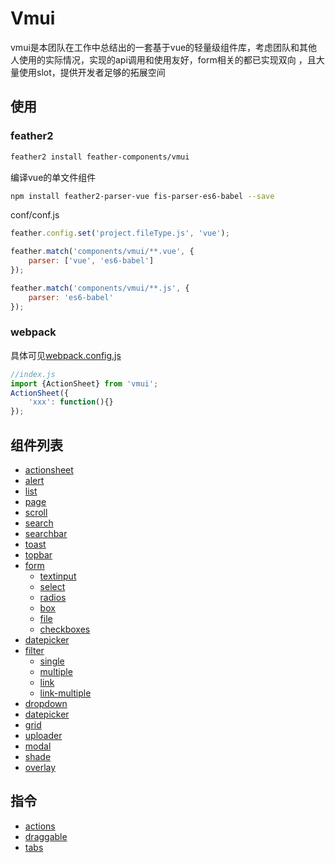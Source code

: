 Vmui
================
vmui是本团队在工作中总结出的一套基于vue的轻量级组件库，考虑团队和其他人使用的实际情况，实现的api调用和使用友好，form相关的都已实现双向
，且大量使用slot，提供开发者足够的拓展空间

## 使用

###  feather2

```sh
feather2 install feather-components/vmui
```

编译vue的单文件组件

```sh
npm install feather2-parser-vue fis-parser-es6-babel --save
```

conf/conf.js

```js
feather.config.set('project.fileType.js', 'vue');

feather.match('components/vmui/**.vue', {
    parser: ['vue', 'es6-babel']
});

feather.match('components/vmui/**.js', {
    parser: 'es6-babel'
});
```

### webpack

具体可见[webpack.config.js](./examples/webpack.config.js)


```js
//index.js
import {ActionSheet} from 'vmui';
ActionSheet({
    'xxx': function(){}
});
```

## 组件列表

* [actionsheet](./doc/actionsheet.md)
* [alert](./doc/alert.md)
* [list](./doc/list)
* [page](./doc/page)
* [scroll](./doc/scroll)
* [search](./doc/search)
* [searchbar](./doc/searchbar.md)
* [toast](./doc/toast)
* [topbar](./doc/topbar)
* [form](./doc/form.md)
    * [textinput](./doc/textinput.md)
    * [select](./doc/select.md)
    * [radios](./doc/radios.md)
    * [box](./doc/formbox.md)
    * [file](./doc/file.md)
    * [checkboxes](./doc/checkboxes)
* [datepicker](./doc/datepicker)
* [filter](./doc/filter)
    * [single](./doc/filter/single.md)
    * [multiple](./doc/filter/multiple.md)
    * [link](./doc/filter/link.md)
    * [link-multiple](./doc/filter/link-multiple.md)
* [dropdown](./doc/dropdown)
* [datepicker](./doc/datepicker)
* [grid](./doc/grid)
* [uploader](./doc/uploader)
* [modal](./doc/modal)
* [shade](./doc/shade)
* [overlay](./doc/overlay)


## 指令

* [actions](./doc/actions)
* [draggable](./doc/draggable.md)
* [tabs](./doc/tabs)
